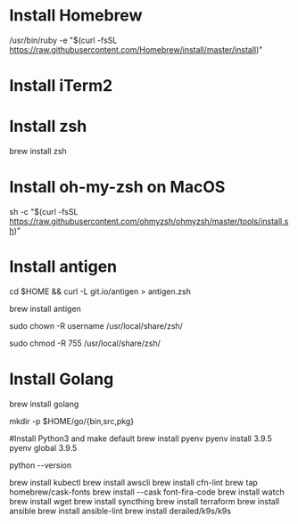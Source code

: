 # Install Homebrew

/usr/bin/ruby -e "$(curl -fsSL https://raw.githubusercontent.com/Homebrew/install/master/install)"

# Install iTerm2

# Install zsh

brew install zsh

# Install oh-my-zsh on MacOS

sh -c "$(curl -fsSL https://raw.githubusercontent.com/ohmyzsh/ohmyzsh/master/tools/install.sh)"

# Install antigen

cd $HOME && curl -L git.io/antigen > antigen.zsh

brew install antigen

sudo chown -R username /usr/local/share/zsh/

sudo chmod -R 755 /usr/local/share/zsh/

# Install Golang

brew install golang

mkdir -p $HOME/go/{bin,src,pkg}

#Install Python3 and make default
brew install pyenv
pyenv install 3.9.5
pyenv global 3.9.5

python --version

brew install kubectl
brew install awscli
brew install cfn-lint
brew tap homebrew/cask-fonts
brew install --cask font-fira-code
brew install watch
brew install wget
brew install syncthing
brew install terraform
brew install ansible
brew install ansible-lint
brew install derailed/k9s/k9s
